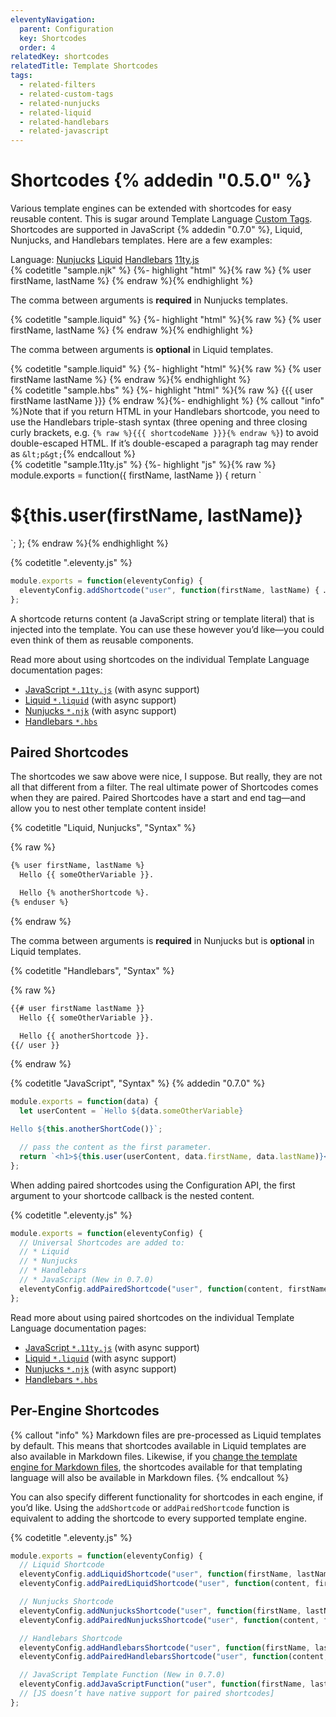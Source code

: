 ```yaml
---
eleventyNavigation:
  parent: Configuration
  key: Shortcodes
  order: 4
relatedKey: shortcodes
relatedTitle: Template Shortcodes
tags:
  - related-filters
  - related-custom-tags
  - related-nunjucks
  - related-liquid
  - related-handlebars
  - related-javascript
---
```

# Shortcodes {% addedin "0.5.0" %}

Various template engines can be extended with shortcodes for easy reusable content. This is sugar around Template Language [Custom Tags](/docs/custom-tags/). Shortcodes are supported in JavaScript {% addedin "0.7.0" %}, Liquid, Nunjucks, and Handlebars templates. Here are a few examples:

<seven-minute-tabs>
  <div role="tablist" aria-label="Template Language Chooser">
    Language:
    <a href="#shortcode-njk" id="shortcode-njk-btn" role="tab" aria-controls="shortcode-njk" aria-selected="true">Nunjucks</a>
    <a href="#shortcode-liquid" id="shortcode-liquid-btn" role="tab" aria-controls="shortcode-liquid" aria-selected="false">Liquid</a>
    <a href="#shortcode-hbs" id="shortcode-hbs-btn" role="tab" aria-controls="shortcode-hbs" aria-selected="false">Handlebars</a>
    <a href="#shortcode-11tyjs" id="shortcode-11tyjs-btn" role="tab" aria-controls="shortcode-11tyjs" aria-selected="false">11ty.js</a>
  </div>
  <div id="shortcode-njk" role="tabpanel" aria-labelledby="shortcode-njk-btn">
    {% codetitle "sample.njk" %}
{%- highlight "html" %}{% raw %}
{% user firstName, lastName %}
{% endraw %}{% endhighlight %}
    <p>The comma between arguments is <strong>required</strong> in Nunjucks templates.</p>
  </div>
  <div id="shortcode-liquid" role="tabpanel" aria-labelledby="shortcode-liquid-btn">
    {% codetitle "sample.liquid" %}
{%- highlight "html" %}{% raw %}
{% user firstName, lastName %}
{% endraw %}{% endhighlight %}
    <p>The comma between arguments is <strong>optional</strong> in Liquid templates.</p>
    {% codetitle "sample.liquid" %}
{%- highlight "html" %}{% raw %}
{% user firstName lastName %}
{% endraw %}{% endhighlight %}
  </div>
  <div id="shortcode-hbs" role="tabpanel" aria-labelledby="shortcode-hbs-btn">
    {% codetitle "sample.hbs" %}
{%- highlight "html" %}{% raw %}
<!-- Note the three opening and closing curly brackets (the triple-stash) -->
{{{ user firstName lastName }}}
{% endraw %}{%- endhighlight %}
    {% callout "info" %}Note that if you return HTML in your Handlebars shortcode, you need to use the Handlebars triple-stash syntax (three opening and three closing curly brackets, e.g. <code>{% raw %}{{{ shortcodeName }}}{% endraw %}</code>) to avoid double-escaped HTML. If it’s double-escaped a paragraph tag may render as <code>&amp;lt;p&amp;gt;</code>{% endcallout %}
  </div>
  <div id="shortcode-11tyjs" role="tabpanel" aria-labelledby="shortcode-11tyjs-btn">
    {% codetitle "sample.11ty.js" %}
{%- highlight "js" %}{% raw %}
module.exports = function({ firstName, lastName }) {
  return `<h1>${this.user(firstName, lastName)}</h1>`;
};
{% endraw %}{% endhighlight %}
  </div>
</seven-minute-tabs>

{% codetitle ".eleventy.js" %}

```js
module.exports = function(eleventyConfig) {
  eleventyConfig.addShortcode("user", function(firstName, lastName) { … });
};
```

A shortcode returns content (a JavaScript string or template literal) that is injected into the template. You can use these however you’d like—you could even think of them as reusable components.

Read more about using shortcodes on the individual Template Language documentation pages:

* [JavaScript `*.11ty.js`](/docs/languages/javascript/#javascript-template-functions) (with async support)
* [Liquid `*.liquid`](/docs/languages/liquid/#shortcodes) (with async support)
* [Nunjucks `*.njk`](/docs/languages/nunjucks/#shortcodes) (with async support)
* [Handlebars `*.hbs`](/docs/languages/handlebars/#shortcodes)

## Paired Shortcodes

The shortcodes we saw above were nice, I suppose. But really, they are not all that different from a filter. The real ultimate power of Shortcodes comes when they are paired. Paired Shortcodes have a start and end tag—and allow you to nest other template content inside!

{% codetitle "Liquid, Nunjucks", "Syntax" %}

{% raw %}
```html
{% user firstName, lastName %}
  Hello {{ someOtherVariable }}.

  Hello {% anotherShortcode %}.
{% enduser %}
```
{% endraw %}

The comma between arguments is **required** in Nunjucks but is **optional** in Liquid templates.

{% codetitle "Handlebars", "Syntax" %}

{% raw %}
```html
{{# user firstName lastName }}
  Hello {{ someOtherVariable }}.

  Hello {{ anotherShortcode }}.
{{/ user }}
```
{% endraw %}


{% codetitle "JavaScript", "Syntax" %}
{% addedin "0.7.0" %}

```js
module.exports = function(data) {
  let userContent = `Hello ${data.someOtherVariable}

Hello ${this.anotherShortCode()}`;

  // pass the content as the first parameter.
  return `<h1>${this.user(userContent, data.firstName, data.lastName)}</h1>`;
};
```


When adding paired shortcodes using the Configuration API, the first argument to your shortcode callback is the nested content.

{% codetitle ".eleventy.js" %}

```js
module.exports = function(eleventyConfig) {
  // Universal Shortcodes are added to:
  // * Liquid
  // * Nunjucks
  // * Handlebars
  // * JavaScript (New in 0.7.0)
  eleventyConfig.addPairedShortcode("user", function(content, firstName, lastName) { … });
};
```

Read more about using paired shortcodes on the individual Template Language documentation pages:

* [JavaScript `*.11ty.js`](/docs/languages/javascript/#javascript-template-functions) (with async support)
* [Liquid `*.liquid`](/docs/languages/liquid/#shortcodes) (with async support)
* [Nunjucks `*.njk`](/docs/languages/nunjucks/#shortcodes) (with async support)
* [Handlebars `*.hbs`](/docs/languages/handlebars/#shortcodes)

## Per-Engine Shortcodes

{% callout "info" %}
Markdown files are pre-processed as Liquid templates by default. This means that shortcodes available in Liquid templates are also available in Markdown files. Likewise, if you <a href="/docs/config/#default-template-engine-for-markdown-files">change the template engine for Markdown files</a>, the shortcodes available for that templating language will also be available in Markdown files.
{% endcallout %}

You can also specify different functionality for shortcodes in each engine, if you’d like. Using the `addShortcode` or `addPairedShortcode` function is equivalent to adding the shortcode to every supported template engine.

{% codetitle ".eleventy.js" %}

```js
module.exports = function(eleventyConfig) {
  // Liquid Shortcode
  eleventyConfig.addLiquidShortcode("user", function(firstName, lastName) { … });
  eleventyConfig.addPairedLiquidShortcode("user", function(content, firstName, lastName) { … });

  // Nunjucks Shortcode
  eleventyConfig.addNunjucksShortcode("user", function(firstName, lastName) { … });
  eleventyConfig.addPairedNunjucksShortcode("user", function(content, firstName, lastName) { … });

  // Handlebars Shortcode
  eleventyConfig.addHandlebarsShortcode("user", function(firstName, lastName) { … });
  eleventyConfig.addPairedHandlebarsShortcode("user", function(content, firstName, lastName) { … });

  // JavaScript Template Function (New in 0.7.0)
  eleventyConfig.addJavaScriptFunction("user", function(firstName, lastName) { … });
  // [JS doesn’t have native support for paired shortcodes]
};
```
